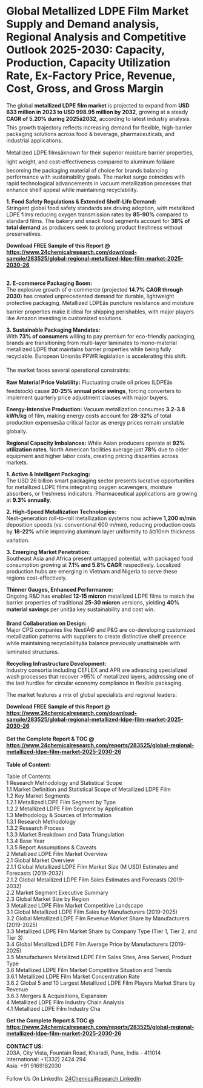 <h1>Global Metallized LDPE Film Market Supply and Demand analysis, Regional Analysis  and Competitive Outlook 2025-2030: Capacity, Production, Capacity Utilization Rate, Ex-Factory Price, Revenue, Cost, Gross, and Gross Margin</h1><p>The global <strong>metallized LDPE film market</strong> is projected to expand from <strong>USD 633 million in 2023 to USD 998.95 million by 2032</strong>, growing at a steady <strong>CAGR of 5.20% during 2025â2032</strong>, according to latest industry analysis. This growth trajectory reflects increasing demand for flexible, high-barrier packaging solutions across food &amp; beverage, pharmaceuticals, and industrial applications.</p><p>Metallized LDPE filmsâknown for their superior moisture barrier properties, light weight, and cost-effectiveness compared to aluminum foilâare becoming the packaging material of choice for brands balancing performance with sustainability goals. The market surge coincides with rapid technological advancements in vacuum metallization processes that enhance shelf appeal while maintaining recyclability.</p><p><strong>1. Food Safety Regulations &amp; Extended Shelf-Life Demand:</strong><br>
Stringent global food safety standards are driving adoption, with metallized LDPE films reducing oxygen transmission rates by <strong>85-90%</strong> compared to standard films. The bakery and snack food segments account for <strong>38% of total demand</strong> as producers seek to prolong product freshness without preservatives.</p><div><b>Download FREE Sample of this Report @ 
            <a href="https://www.24chemicalresearch.com/download-sample/283525/global-regional-metallized-ldpe-film-market-2025-2030-26">
            https://www.24chemicalresearch.com/download-sample/283525/global-regional-metallized-ldpe-film-market-2025-2030-26</a></b></div><br><p><strong>2. E-commerce Packaging Boom:</strong><br>
The explosive growth of e-commerce (projected <strong>14.7% CAGR through 2030</strong>) has created unprecedented demand for durable, lightweight protective packaging. Metallized LDPEâs puncture resistance and moisture barrier properties make it ideal for shipping perishables, with major players like Amazon investing in customized solutions.</p><p><strong>3. Sustainable Packaging Mandates:</strong><br>
With <strong>73% of consumers</strong> willing to pay premium for eco-friendly packaging, brands are transitioning from multi-layer laminates to mono-material metallized LDPE that maintains barrier properties while being fully recyclable. European Unionâs PPWR legislation is accelerating this shift.</p><p>The market faces several operational constraints:</p><p><strong>Raw Material Price Volatility:</strong> Fluctuating crude oil prices (LDPEâs feedstock) cause <strong>20-25% annual price swings</strong>, forcing converters to implement quarterly price adjustment clauses with major buyers.</p><p><strong>Energy-Intensive Production:</strong> Vacuum metallization consumes <strong>3.2-3.8 kWh/kg</strong> of film, making energy costs account for <strong>28-32%</strong> of total production expensesâa critical factor as energy prices remain unstable globally.</p><p><strong>Regional Capacity Imbalances:</strong> While Asian producers operate at <strong>92% utilization rates</strong>, North American facilities average just <strong>78%</strong> due to older equipment and higher labor costs, creating pricing disparities across markets.</p><p><strong>1. Active &amp; Intelligent Packaging:</strong><br>
The USD 26 billion smart packaging sector presents lucrative opportunities for metallized LDPE films integrating oxygen scavengers, moisture absorbers, or freshness indicators. Pharmaceutical applications are growing at <strong>9.3% annually</strong>.</p><p><strong>2. High-Speed Metallization Technologies:</strong><br>
Next-generation roll-to-roll metallization systems now achieve <strong>1,200 m/min</strong> deposition speeds (vs. conventional 600 m/min), reducing production costs by <strong>18-22%</strong> while improving aluminum layer uniformity to â¤10nm thickness variation.</p><p><strong>3. Emerging Market Penetration:</strong><br>
Southeast Asia and Africa present untapped potential, with packaged food consumption growing at <strong>7.1% and 5.8% CAGR</strong> respectively. Localized production hubs are emerging in Vietnam and Nigeria to serve these regions cost-effectively.</p><p><strong>Thinner Gauges, Enhanced Performance:</strong><br>
	Ongoing R&amp;D has enabled <strong>12-15 micron</strong> metallized LDPE films to match the barrier properties of traditional <strong>25-30 micron</strong> versions, yielding <strong>40% material savings</strong> per unitâa key sustainability and cost win.</p><p><strong>Brand Collaboration on Design:</strong><br>
	Major CPG companies like NestlÃ© and P&amp;G are co-developing customized metallization patterns with suppliers to create distinctive shelf presence while maintaining recyclabilityâa balance previously unattainable with laminated structures.</p><p><strong>Recycling Infrastructure Development:</strong><br>
	Industry consortia including CEFLEX and APR are advancing specialized wash processes that recover &gt;95% of metallized layers, addressing one of the last hurdles for circular economy compliance in flexible packaging.</p><p>The market features a mix of global specialists and regional leaders:</p><div><b>Download FREE Sample of this Report @ 
            <a href="https://www.24chemicalresearch.com/download-sample/283525/global-regional-metallized-ldpe-film-market-2025-2030-26">
            https://www.24chemicalresearch.com/download-sample/283525/global-regional-metallized-ldpe-film-market-2025-2030-26</a></b></div><br><div><b>Get the Complete Report & TOC @ 
            <a href="https://www.24chemicalresearch.com/reports/283525/global-regional-metallized-ldpe-film-market-2025-2030-26">
            https://www.24chemicalresearch.com/reports/283525/global-regional-metallized-ldpe-film-market-2025-2030-26</a></b></div><br>
            <b>Table of Content:</b><p>Table of Contents<br />
1 Research Methodology and Statistical Scope<br />
1.1 Market Definition and Statistical Scope of Metallized LDPE Film<br />
1.2 Key Market Segments<br />
1.2.1 Metallized LDPE Film Segment by Type<br />
1.2.2 Metallized LDPE Film Segment by Application<br />
1.3 Methodology & Sources of Information<br />
1.3.1 Research Methodology<br />
1.3.2 Research Process<br />
1.3.3 Market Breakdown and Data Triangulation<br />
1.3.4 Base Year<br />
1.3.5 Report Assumptions & Caveats<br />
2 Metallized LDPE Film Market Overview<br />
2.1 Global Market Overview<br />
2.1.1 Global Metallized LDPE Film Market Size (M USD) Estimates and Forecasts (2019-2032)<br />
2.1.2 Global Metallized LDPE Film Sales Estimates and Forecasts (2019-2032)<br />
2.2 Market Segment Executive Summary<br />
2.3 Global Market Size by Region<br />
3 Metallized LDPE Film Market Competitive Landscape<br />
3.1 Global Metallized LDPE Film Sales by Manufacturers (2019-2025)<br />
3.2 Global Metallized LDPE Film Revenue Market Share by Manufacturers (2019-2025)<br />
3.3 Metallized LDPE Film Market Share by Company Type (Tier 1, Tier 2, and Tier 3)<br />
3.4 Global Metallized LDPE Film Average Price by Manufacturers (2019-2025)<br />
3.5 Manufacturers Metallized LDPE Film Sales Sites, Area Served, Product Type<br />
3.6 Metallized LDPE Film Market Competitive Situation and Trends<br />
3.6.1 Metallized LDPE Film Market Concentration Rate<br />
3.6.2 Global 5 and 10 Largest Metallized LDPE Film Players Market Share by Revenue<br />
3.6.3 Mergers & Acquisitions, Expansion<br />
4 Metallized LDPE Film Industry Chain Analysis<br />
4.1 Metallized LDPE Film Industry Cha</p><div><b>Get the Complete Report & TOC @ 
            <a href="https://www.24chemicalresearch.com/reports/283525/global-regional-metallized-ldpe-film-market-2025-2030-26">
            https://www.24chemicalresearch.com/reports/283525/global-regional-metallized-ldpe-film-market-2025-2030-26</a></b></div><br><b>CONTACT US:</b><br>
            203A, City Vista, Fountain Road, Kharadi, Pune, India - 411014<br>
            International: +1(332) 2424 294<br>
            Asia: +91 9169162030 <br><br>
            Follow Us On LinkedIn: <a href="https://www.linkedin.com/company/24chemicalresearch/">24ChemicalResearch LinkedIn</a>